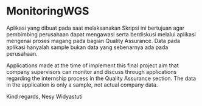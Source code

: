 # MonitoringWGS

Aplikasi yang dibuat pada saat melaksanakan Skripsi ini bertujuan agar pembimbing perusahaan dapat mengawasi serta berdiskusi melalui aplikasi mengenai proses magang pada bagian Quality Assurance. Data pada aplikasi hanyalah sample bukan data yang sebenarnya ada pada perusahaan.

Applications made at the time of implement this final project aim that company supervisors can monitor and discuss through applications regarding the internship process in the Quality Assurance section. The data in the application is only a sample, not actual company data.


Kind regards,
Nesy Widyastuti
